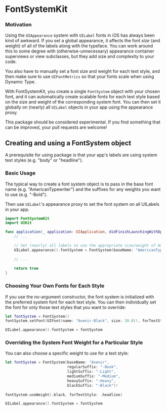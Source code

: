 # FontSystemKit

### Motivation

Using the `UIAppearance` system with `UILabel` fonts in iOS has always been kind of awkward. If you set a global appearance, it affects the font *size* (and weight) of all of the labels along with the typeface. You can work around this to some degree with (otherwise-unnecessary) appearance container superviews or view subclasses, but they add size and complexity to your code.

You also have to manually set a font size and weight for each text style, and then make sure to use `UIFontMetrics` so that your fonts scale when using Dynamic Type. 

With FontSystemKit, you create a single `FontSystem` object with your chosen font, and it can automatically create scalable fonts for each text style based on the size and weight of the corresponding system font. You can then set it globally on (nearly) all `UILabel` objects in your app using the appearance proxy. 

This package should be considered experimental. If you find something that can be improved, your pull requests are welcome!

## Creating and using a FontSystem object

A prerequisite for using package is that your app's labels are using system text styles (e.g. "body" or "headline"). 

### Basic Usage

The typical way to create a font system object is to pass in the base font name (e.g. "AmericanTypewriter") and the suffixes for any weights you want to use (e.g. "-Bold"). 

Then use `UILabel`'s appearance proxy to set the font system on all UILabels in your app. 

```Swift
import FontSystemKit
import UIKit

func application(_ application: UIApplication, didFinishLaunchingWithOptions launchOptions: [UIApplication.LaunchOptionsKey: Any]?) -> Bool {
    // ...

    // Set (nearly) all labels to use the appropriate size/weight of American Typewriter
    UILabel.appearance().fontSystem = FontSystem(baseName: "AmericanTypewriter", boldSuffix: "-Bold")
    
    // ...
    
    return true
}
```

### Choosing Your Own Fonts for Each Style

If you use the no-argument constructor, the font system is initialized with the preferred system font for each text style. You can then individually set the font for only those text styles that you want to override:

```Swift
let fontSystem = FontSystem()
fontSystem.setFont(UIFont(name: "Avenir-Black", size: 20.0)!, forTextStyle: .headline)

UILabel.appearance().fontSystem = fontSystem
```

### Overriding the System Font Weight for a Particular Style

You can also choose a specific weight to use for a text style:

```Swift
let fontSystem = FontSystem(baseName: "Avenir",
                            regularSuffix: "-Book",
                            lightSuffix: "-Light",
                            mediumSuffix: "-Medium", 
                            heavySuffix: "-Heavy", 
                            blackSuffix: "-Black")!
                            
fontSystem.useWeight(.black, forTextStyle: .headline)

UILabel.appearance().fontSystem = fontSystem
```
